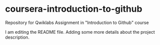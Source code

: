 # coursera-introduction-to-github
Repository for Qwiklabs Assignment in "Introduction to Github" course

I am editing the README file. Adding some more details about the project description.
